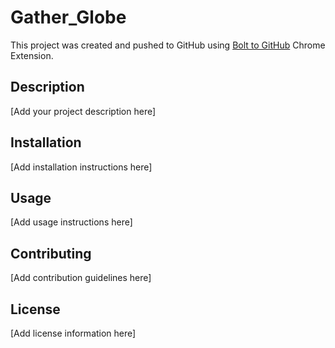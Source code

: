 # Gather_Globe

This project was created and pushed to GitHub using [Bolt to GitHub](https://github.com/mamertofabian/bolt-to-github) Chrome Extension.

## Description

[Add your project description here]

## Installation

[Add installation instructions here]

## Usage

[Add usage instructions here]

## Contributing

[Add contribution guidelines here]

## License

[Add license information here]
